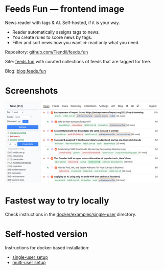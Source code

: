 <!-- we use absolute path, since GitHub action does not work with relative paths -->
<!-- => This readme can not be used as README.md -->

# Feeds Fun — frontend image

News reader with tags & AI. Self-hosted, if it is your way.

- Reader automatically assigns tags to news.
- You create rules to score news by tags.
- Filter and sort news how you want ⇒ read only what you need.

Repository: [github.com/Tiendil/feeds.fun](https://github.com/Tiendil/feeds.fun)

Site: [feeds.fun](https://feeds.fun) with curated collections of feeds that are tagged for free.

Blog: [blog.feeds.fun](https://blog.feeds.fun)

# Screenshots

![News filtering](docs/images/news-filtering-example.png)

# Fastest way to try locally

Check instructions in the [docker/examples/single-user](docker/examples/single-user) directory.

# Self-hosted version

Instructions for docker-based installation:

- [single-user setup](docker/examples/single-user)
- [multi-user setup](docker/examples/multi-user)
